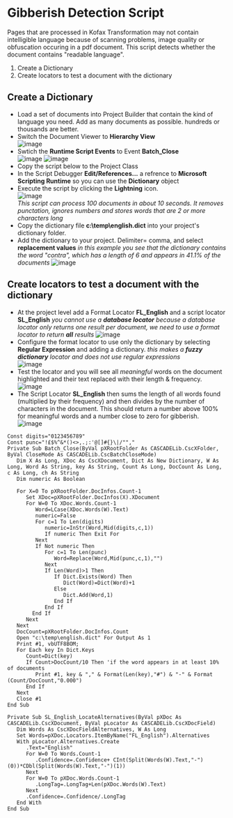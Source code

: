 # Gibberish Detection Script  
Pages that are processed in Kofax Transformation may not contain intelligible language because of scanning problems, image quality or obfuscation occuring in a pdf document.
This script detects whether the document contains "readable language".   
1. Create a Dictionary  
1. Create locators to test a document with the dictionary
## Create a Dictionary
 * Load a set of documents into Project Builder that contain the kind of language you need. Add as many documents as possible. hundreds or thousands are better.
 * Switch the Document Viewer to **Hierarchy View**  
 ![image](https://user-images.githubusercontent.com/47416964/77313755-bc059280-6d04-11ea-84f1-5b17bc604894.png)
 * Swtich the **Runtime Script Events** to Event **Batch_Close**  
 ![image](https://user-images.githubusercontent.com/47416964/77313830-ddff1500-6d04-11ea-837e-e075b11f5876.png)
 ![image](https://user-images.githubusercontent.com/47416964/77313869-ec4d3100-6d04-11ea-97b3-f62afb6b3deb.png)
 * Copy the script below to the Project Class
 * In the Script Debugger **Edit/References...** a refrence to **Microsoft Scripting Runtime** so you can use the **Dictionary** object
 * Execute the script by clicking the **Lightning** icon.  
 ![image](https://user-images.githubusercontent.com/47416964/77313939-0850d280-6d05-11ea-85d0-b1351fbc1731.png)  
*This script can process 100 documents in about 10 seconds. It removes punctation, ignores numbers and stores words that are 2 or more characters long*
 * Copy the dictionary file **c:\temp\english.dict**  into your project's dictionary folder.
 * Add the dictionary to your project.  Delimiter= comma, and select **replacement values**
 *in this example you see that the dictionary contains the word "contra", which has a length of 6 and appears in 41.1% of the documents*
 ![image](https://user-images.githubusercontent.com/47416964/77314236-8ad99200-6d05-11ea-8e73-6a754a81d968.png)
 ## Create locators to test a document with the dictionary
  * At the project level add a Format Locator **FL_English** and a script locator **SL_English**
  *you cannot use a **database locator** because a database locator only returns one result per document, we need to use a format locator to return **all** results*
  ![image](https://user-images.githubusercontent.com/47416964/77314505-0dfae800-6d06-11ea-9989-bbb8661f91a1.png)
  * Configure the format locator to use only the dictionary by selecting **Regular Expression** and adding a dictionary.
  *this makes a **fuzzy dictionary** locator and does not use regular expressions*  
![image](https://user-images.githubusercontent.com/47416964/77315562-0b998d80-6d08-11ea-89ca-0e304ec802f5.png)
 * Test the locator and you will see all *meaningful* words on the document highlighted and their text replaced with their length & frequency.  
 ![image](https://user-images.githubusercontent.com/47416964/77315808-7cd94080-6d08-11ea-821c-b302dab76d50.png)
 * The Script Locator **SL_English** then sums the length of all words found (multiplied by their frequency) and then divides by the number of characters in the document. This should return a number above 100% for meaningful words and a number close to zero for gibberish.  
 ![image](https://user-images.githubusercontent.com/47416964/77315923-b9a53780-6d08-11ea-82ee-6a875ab2b644.png)








 
```VBA
Const digits="0123456789"
Const punc="!£$%^&*()<>,.;:'@[]#{}\|/"","
Private Sub Batch_Close(ByVal pXRootFolder As CASCADELib.CscXFolder, ByVal CloseMode As CASCADELib.CscBatchCloseMode)
   Dim X As Long, XDoc As CscXDocument, Dict As New Dictionary, W As Long, Word As String, key As String, Count As Long, DocCount As Long, c As Long, ch As String
   Dim numeric As Boolean

   For X=0 To pXRootFolder.DocInfos.Count-1
      Set XDoc=pXRootFolder.DocInfos(X).XDocument
      For W=0 To XDoc.Words.Count-1
         Word=LCase(XDoc.Words(W).Text)
         numeric=False
         For c=1 To Len(digits)
            numeric=InStr(Word,Mid(digits,c,1))
            If numeric Then Exit For
         Next
         If Not numeric Then
            For c=1 To Len(punc)
               Word=Replace(Word,Mid(punc,c,1),"")
            Next
            If Len(Word)>1 Then
               If Dict.Exists(Word) Then
                  Dict(Word)=Dict(Word)+1
               Else
                  Dict.Add(Word,1)
               End If
            End If
        End If
      Next
   Next
   DocCount=pXRootFolder.DocInfos.Count
   Open "c:\temp\english.dict" For Output As 1
   Print #1, vbUTF8BOM;
   For Each key In Dict.Keys
      Count=Dict(key)
      If Count>DocCount/10 Then 'if the word appears in at least 10% of documents
         Print #1, key & "," & Format(Len(key),"#") & "-" & Format (Count/DocCount,"0.000")
      End If
   Next
   Close #1
End Sub

Private Sub SL_English_LocateAlternatives(ByVal pXDoc As CASCADELib.CscXDocument, ByVal pLocator As CASCADELib.CscXDocField)
   Dim Words As CscXDocFieldAlternatives, W As Long
   Set Words=pXDoc.Locators.ItemByName("FL_English").Alternatives
   With pLocator.Alternatives.Create
      .Text="English"
      For W=0 To Words.Count-1
         .Confidence=.Confidence+ CInt(Split(Words(W).Text,"-")(0))*CDbl(Split(Words(W).Text,"-")(1))
      Next
      For W=0 To pXDoc.Words.Count-1
         .LongTag=.LongTag+Len(pXDoc.Words(W).Text)
      Next
      .Confidence=.Confidence/.LongTag
   End With
End Sub
```

